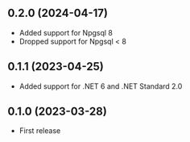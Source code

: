 ## 0.2.0 (2024-04-17)

- Added support for Npgsql 8
- Dropped support for Npgsql < 8

## 0.1.1 (2023-04-25)

- Added support for .NET 6 and .NET Standard 2.0

## 0.1.0 (2023-03-28)

- First release
